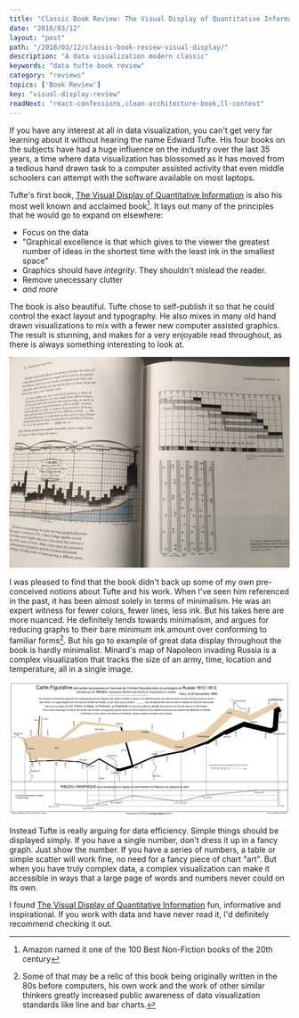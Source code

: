 ```yaml
---
title: "Classic Book Review: The Visual Display of Quantitative Information"
date: "2018/03/12"
layout: "post"
path: "/2018/03/12/classic-book-review-visual-display/"
description: "A data visualization modern classic"
keywords: "data tufte book review"
category: "reviews"
topics: ['Book Review']
key: "visual-display-review"
readNext: "react-confessions,clean-architecture-book,ll-context"
---
```


If you have any interest at all in data visualization, you can't get very far learning about it without hearing the name Edward Tufte.  His four books on the subjects have had a huge influence on the industry over the last 35 years, a time where data visualization has blossomed as it has moved from a tedious hand drawn task to a computer assisted activity that even middle schoolers can attempt with the software available on most laptops.

Tufte's first book, [The Visual Display of Quantitative Information](http://amzn.to/2H6EB2f) is also his most well known and acclaimed book[^1].  It lays out many of the principles that he would go to expand on elsewhere:

- Focus on the data
- "Graphical excellence is that which gives to the viewer the greatest number of ideas in the shortest time with the least ink in the smallest space"
- Graphics should have *integrity*.  They shouldn't mislead the reader.
- Remove unecessary clutter
- *and more*

The book is also beautiful.  Tufte chose to self-publish it so that he could control the exact layout and typography.  He also mixes in many old hand drawn visualizations to mix with a fewer new computer assisted graphics.  The result is stunning, and makes for a very enjoyable read throughout, as there is always something interesting to look at.  

![A typical page](typical_page.jpg)

I was pleased to find that the book didn't back up some of my own pre-conceived notions about Tufte and his work.  When I've seen him referenced in the past, it has been almost solely in terms of minimalism.  He was an expert witness for fewer colors, fewer lines, less ink.  But his takes here are more nuanced.  He definitely tends towards minimalism, and argues for reducing graphs to their bare minimum ink amount over conforming to familiar forms[^2].  But his go to example of great data display throughout the book is hardly minimalist.  Minard's map of Napoleon invading Russia is a complex visualization that tracks the size of an army, time, location and temperature, all in a single image. 

![Minards Map of Napoleon Invading Russia](minards-map.png)

Instead Tufte is really arguing for data efficiency.  Simple things should be displayed simply.  If you have a single number, don't dress it up in a fancy graph.  Just show the number.  If you have a series of numbers, a table or simple scatter will work fine, no need for a fancy piece of chart "art".  But when you have truly complex data, a complex visualization can make it accessible in ways that a large page of words and numbers never could on its own.

I found [The Visual Display of Quantitative Information](http://amzn.to/2H6EB2f) fun, informative and inspirational.  If you work with data and have never read it, I'd definitely recommend checking it out.

[^1]: Amazon named it one of the 100 Best Non-Fiction books of the 20th century
[^2]: Some of that may be a relic of this book being originally written in the 80s before computers, his own work and the work of other similar thinkers greatly increased public awareness of data visualization standards like line and bar charts.

